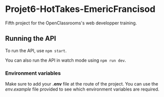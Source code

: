 # Projet6-HotTakes-EmericFrancisod

Fifth project for the OpenClassrooms's web developper training.

## Running the API

To run the API, use `npm start`.

You can also run the API in watch mode using `npm run dev`.

### Environment variables

Make sure to add your **.env** file at the route of the project. You can use the _env.example_ file provided to see which environment variables are required.
